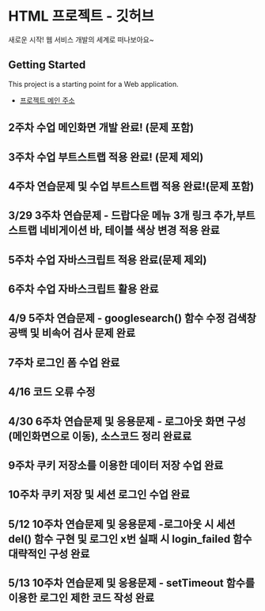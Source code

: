 # HTML 프로젝트 - 깃허브
새로운 시작! 웹 서비스 개발의 세계로 떠나보아요~
## Getting Started
This project is a starting point for a Web application.
- [프로젝트 메인 주소](https://github.com/Ksw0929/WEB_MAIN)
## 2주차 수업 메인화면 개발 완료! (문제 포함)
## 3주차 수업 부트스트랩 적용 완료! (문제 제외)
## 4주차 연습문제 및 수업 부트스트랩 적용 완료!(문제 포함)
## 3/29 3주차 연습문제 - 드랍다운 메뉴 3개 링크 추가,부트스트랩 네비게이션 바, 테이블 색상 변경 적용 완료
## 5주차 수업 자바스크립트 적용 완료(문제 제외)
## 6주차 수업 자바스크립트 활용 완료
## 4/9 5주차 연습문제 - googlesearch() 함수 수정 검색창 공백 및 비속어 검사 문제 완료 
## 7주차 로그인 폼 수업 완료 
## 4/16 코드 오류 수정 
## 4/30 6주차 연습문제 및 응용문제 - 로그아웃 화면 구성(메인화면으로 이동), 소스코드 정리 완료료
## 9주차 쿠키 저장소를 이용한 데이터 저장 수업 완료 
## 10주차 쿠키 저장 및 세션 로그인 수업 완료 
## 5/12 10주차 연습문제 및 응용문제 -로그아웃 시 세션 del() 함수 구현 및 로그인 x번 실패 시 login_failed 함수 대략적인 구성 완료
## 5/13 10주차 연습문제 및 응용문제 - setTimeout 함수를 이용한 로그인 제한 코드 작성 완료 